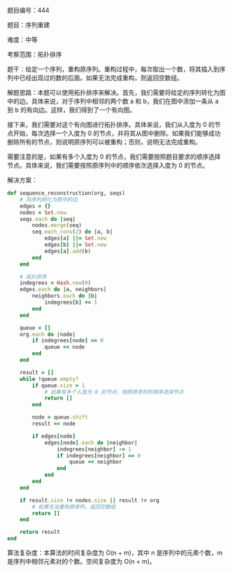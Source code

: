 题目编号：444

题目：序列重建

难度：中等

考察范围：拓扑排序

题干：给定一个序列，重构原序列。重构过程中，每次取出一个数，将其插入到序列中已经出现过的数的后面。如果无法完成重构，则返回空数组。

解题思路：本题可以使用拓扑排序来解决。首先，我们需要将给定的序列转化为图中的边。具体来说，对于序列中相邻的两个数 a 和 b，我们在图中添加一条从 a 到 b 的有向边。这样，我们得到了一个有向图。

接下来，我们需要对这个有向图进行拓扑排序。具体来说，我们从入度为 0 的节点开始，每次选择一个入度为 0 的节点，并将其从图中删除。如果我们能够成功删除所有的节点，则说明原序列可以被重构；否则，说明无法完成重构。

需要注意的是，如果有多个入度为 0 的节点，我们需要按照题目要求的顺序选择节点。具体来说，我们需要按照原序列中的顺序依次选择入度为 0 的节点。

解决方案：

```ruby
def sequence_reconstruction(org, seqs)
    # 将序列转化为图中的边
    edges = {}
    nodes = Set.new
    seqs.each do |seq|
        nodes.merge(seq)
        seq.each_cons(2) do |a, b|
            edges[a] ||= Set.new
            edges[b] ||= Set.new
            edges[a].add(b)
        end
    end

    # 拓扑排序
    indegrees = Hash.new(0)
    edges.each do |a, neighbors|
        neighbors.each do |b|
            indegrees[b] += 1
        end
    end

    queue = []
    org.each do |node|
        if indegrees[node] == 0
            queue << node
        end
    end

    result = []
    while !queue.empty?
        if queue.size > 1
            # 如果有多个入度为 0 的节点，按照原序列的顺序选择节点
            return []
        end

        node = queue.shift
        result << node

        if edges[node]
            edges[node].each do |neighbor|
                indegrees[neighbor] -= 1
                if indegrees[neighbor] == 0
                    queue << neighbor
                end
            end
        end
    end

    if result.size != nodes.size || result != org
        # 如果无法重构原序列，返回空数组
        return []
    end

    return result
end
```

算法复杂度：本算法的时间复杂度为 O(n + m)，其中 n 是序列中的元素个数，m 是序列中相邻元素对的个数。空间复杂度为 O(n + m)。